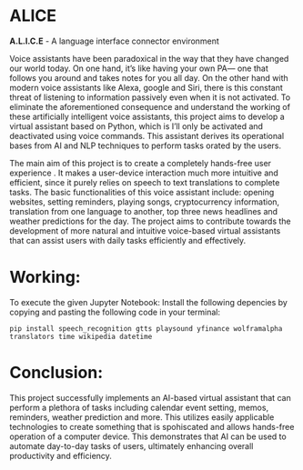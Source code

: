 # ALICE
**A.L.I.C.E** - A language interface connector environment

Voice assistants have been paradoxical in the way that they have changed our world today. On one hand, it’s like having your own PA— one that follows you around and takes notes for you all day. On the other hand with modern voice assistants like Alexa, google and Siri, there is this constant threat of listening to information passively even when it is not activated. To eliminate the  aforementioned consequence and understand the working of these artificially intelligent voice assistants, this project aims to develop a virtual assistant based on Python, which is I’ll only be activated and deactivated using voice commands. This assistant derives its operational bases from AI and NLP techniques to perform tasks orated by the users. 

The main aim of this project is to create a completely hands-free user experience . It makes a user-device interaction much more intuitive and efficient, since it purely relies on speech to text translations to complete tasks. The basic functionalities of this voice assistant include: opening websites, setting reminders, playing songs, cryptocurrency information, translation from one language to another, top three news headlines and weather predictions for the day. The project aims to contribute towards the development of more natural and intuitive voice-based virtual assistants that can assist users with daily tasks efficiently and effectively. 

# Working: 
To execute the given Jupyter Notebook: 
Install the following depencies by copying and pasting the following code in your terminal:

```
pip install speech_recognition gtts playsound yfinance wolframalpha translators time wikipedia datetime
```

# Conclusion: 
This project successfully implements an AI-based virtual assistant that can perform a plethora of tasks including calendar event setting, memos, reminders, weather prediction and more. This utilizes easily applicable technologies to create something that is spohiscated and allows hands-free operation of a computer device. This demonstrates that AI can be used to automate day-to-day tasks of users, ultimately enhancing overall productivity and efficiency.
